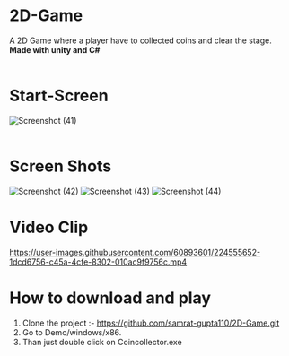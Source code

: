 # 2D-Game
A 2D Game where a player have to collected coins and clear the stage. <strong>Made with unity and C#</strong>
<br><br>
# Start-Screen
![Screenshot (41)](https://user-images.githubusercontent.com/60893601/224553669-925f13b3-0f16-456c-a81f-0f4da133c423.png)
<br><br>
# Screen Shots

![Screenshot (42)](https://user-images.githubusercontent.com/60893601/224553863-d5306d20-ac10-4c7a-84a2-718f31d671a7.png)
![Screenshot (43)](https://user-images.githubusercontent.com/60893601/224553869-757ae504-8645-4794-a3fd-55ee36dee0a8.png)
![Screenshot (44)](https://user-images.githubusercontent.com/60893601/224553870-a9ef8edc-aed7-4e62-a5fe-dbd877326286.png)

# Video Clip


https://user-images.githubusercontent.com/60893601/224555652-1dcd6756-c45a-4cfe-8302-010ac9f9756c.mp4

# How to download and play
1. Clone the project :- https://github.com/samrat-gupta110/2D-Game.git
2. Go to Demo/windows/x86.
3. Than just double click on Coincollector.exe

